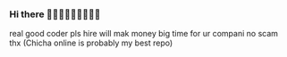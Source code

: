 ### Hi there 👋🔭🔭🔭🔭🔭🔭🔭🔭
real good coder
pls hire
will mak money big time for ur compani
no scam thx
(Chicha online is probably my best repo) 

<!--
**MrCyclopede/MrCyclopede** is a ✨ _special_ ✨ repository because its `README.md` (this file) appears on your GitHub profile.

Here are some ideas to get you started:

- 
- 🌱 
- 👯 .
- 🤔 I’m looking for help with ...
- 💬 Ask me about ...
- 📫 How to reach me: ...
- 😄 Pronouns: ...
- ⚡ Fun fact: ...
-->

